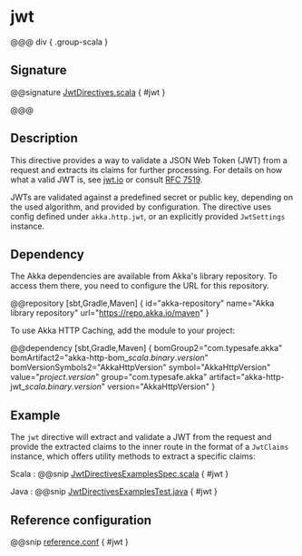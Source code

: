 # jwt

@@@ div { .group-scala }

## Signature

@@signature [JwtDirectives.scala](/akka-http-jwt/src/main/scala/akka/http/jwt/scaladsl/server/directives/JwtDirectives.scala) { #jwt }

@@@

## Description

This directive provides a way to validate a JSON Web Token (JWT) from a request and extracts its claims for further processing. For details on how what a valid JWT is, see [jwt.io](https://jwt.io/) or consult [RFC 7519](https://datatracker.ietf.org/doc/html/rfc7519).

JWTs are validated against a predefined secret or public key, depending on the used algorithm, and provided by configuration. The directive uses config defined under `akka.http.jwt`, or an explicitly provided `JwtSettings` instance.

## Dependency

The Akka dependencies are available from Akka's library repository. To access them there, you need to configure the URL for this repository.

@@repository [sbt,Gradle,Maven] {
id="akka-repository"
name="Akka library repository"
url="https://repo.akka.io/maven"
}

To use Akka HTTP Caching, add the module to your project:

@@dependency [sbt,Gradle,Maven] {
bomGroup2="com.typesafe.akka" bomArtifact2="akka-http-bom_$scala.binary.version$" bomVersionSymbols2="AkkaHttpVersion"
symbol="AkkaHttpVersion"
value="$project.version$"
group="com.typesafe.akka"
artifact="akka-http-jwt_$scala.binary.version$"
version="AkkaHttpVersion"
}

## Example

The `jwt` directive will extract and validate a JWT from the request and provide the extracted claims to the inner route in the format of a `JwtClaims` instance, which offers utility methods to extract a specific claims:

Scala
:  @@snip [JwtDirectivesExamplesSpec.scala](/docs/src/test/scala/docs/http/scaladsl/server/directives/JwtDirectivesExamplesSpec.scala) { #jwt }

Java
:  @@snip [JwtDirectivesExamplesTest.java](/docs/src/test/java/docs/http/javadsl/server/directives/JwtDirectivesExamplesTest.java) { #jwt }



## Reference configuration

@@snip [reference.conf](/akka-http-jwt/src/main/resources/reference.conf) { #jwt }